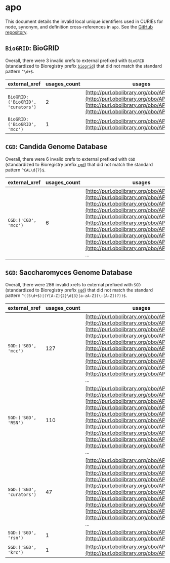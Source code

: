 # apo

This document details the invalid local unique identifiers used in CURIEs
for node, synonym, and definition cross-references in `apo`. See the [GitHub repository](https://github.com/obophenotype/ascomycete-phenotype-ontology).


## `BioGRID`: BioGRID

Overall, there were 3 invalid
xrefs to external prefixed with `BioGRID` (standardized to Bioregistry
prefix [`biogrid`](https://bioregistry.io/biogrid)) that
did not match the standard pattern `^\d+$`.

| external_xref                     |   usages_count | usages                                                                                                                                                                             |
|-----------------------------------|----------------|------------------------------------------------------------------------------------------------------------------------------------------------------------------------------------|
| `BioGRID:('BioGRID', 'curators')` |              2 | [http://purl.obolibrary.org/obo/APO_0000244](http://purl.obolibrary.org/obo/APO_0000244), [http://purl.obolibrary.org/obo/APO_0000272](http://purl.obolibrary.org/obo/APO_0000272) |
| `BioGRID:('BioGRID', 'mcc')`      |              1 | [http://purl.obolibrary.org/obo/APO_0000318](http://purl.obolibrary.org/obo/APO_0000318)                                                                                           |

## `CGD`: Candida Genome Database

Overall, there were 6 invalid
xrefs to external prefixed with `CGD` (standardized to Bioregistry
prefix [`cgd`](https://bioregistry.io/cgd)) that
did not match the standard pattern `^CAL\d{7}$`.

| external_xref        |   usages_count | usages                                                                                                                                                                                                                                                                                                                                                                                                                                                                |
|----------------------|----------------|-----------------------------------------------------------------------------------------------------------------------------------------------------------------------------------------------------------------------------------------------------------------------------------------------------------------------------------------------------------------------------------------------------------------------------------------------------------------------|
| `CGD:('CGD', 'mcc')` |              6 | [http://purl.obolibrary.org/obo/APO_0000319](http://purl.obolibrary.org/obo/APO_0000319), [http://purl.obolibrary.org/obo/APO_0000320](http://purl.obolibrary.org/obo/APO_0000320), [http://purl.obolibrary.org/obo/APO_0000321](http://purl.obolibrary.org/obo/APO_0000321), [http://purl.obolibrary.org/obo/APO_0000324](http://purl.obolibrary.org/obo/APO_0000324), [http://purl.obolibrary.org/obo/APO_0000325](http://purl.obolibrary.org/obo/APO_0000325), ... |

## `SGD`: Saccharomyces Genome Database

Overall, there were 286 invalid
xrefs to external prefixed with `SGD` (standardized to Bioregistry
prefix [`sgd`](https://bioregistry.io/sgd)) that
did not match the standard pattern `^((S\d+$)|(Y[A-Z]{2}\d{3}[a-zA-Z](\-[A-Z])?))$`.

| external_xref             |   usages_count | usages                                                                                                                                                                                                                                                                                                                                                                                                                                                                |
|---------------------------|----------------|-----------------------------------------------------------------------------------------------------------------------------------------------------------------------------------------------------------------------------------------------------------------------------------------------------------------------------------------------------------------------------------------------------------------------------------------------------------------------|
| `SGD:('SGD', 'mcc')`      |            127 | [http://purl.obolibrary.org/obo/APO_0000023](http://purl.obolibrary.org/obo/APO_0000023), [http://purl.obolibrary.org/obo/APO_0000024](http://purl.obolibrary.org/obo/APO_0000024), [http://purl.obolibrary.org/obo/APO_0000027](http://purl.obolibrary.org/obo/APO_0000027), [http://purl.obolibrary.org/obo/APO_0000030](http://purl.obolibrary.org/obo/APO_0000030), [http://purl.obolibrary.org/obo/APO_0000031](http://purl.obolibrary.org/obo/APO_0000031), ... |
| `SGD:('SGD', 'RSN')`      |            110 | [http://purl.obolibrary.org/obo/APO_0000011](http://purl.obolibrary.org/obo/APO_0000011), [http://purl.obolibrary.org/obo/APO_0000011](http://purl.obolibrary.org/obo/APO_0000011), [http://purl.obolibrary.org/obo/APO_0000012](http://purl.obolibrary.org/obo/APO_0000012), [http://purl.obolibrary.org/obo/APO_0000012](http://purl.obolibrary.org/obo/APO_0000012), [http://purl.obolibrary.org/obo/APO_0000016](http://purl.obolibrary.org/obo/APO_0000016), ... |
| `SGD:('SGD', 'curators')` |             47 | [http://purl.obolibrary.org/obo/APO_0000001](http://purl.obolibrary.org/obo/APO_0000001), [http://purl.obolibrary.org/obo/APO_0000002](http://purl.obolibrary.org/obo/APO_0000002), [http://purl.obolibrary.org/obo/APO_0000003](http://purl.obolibrary.org/obo/APO_0000003), [http://purl.obolibrary.org/obo/APO_0000004](http://purl.obolibrary.org/obo/APO_0000004), [http://purl.obolibrary.org/obo/APO_0000005](http://purl.obolibrary.org/obo/APO_0000005), ... |
| `SGD:('SGD', 'rsn')`      |              1 | [http://purl.obolibrary.org/obo/APO_0000028](http://purl.obolibrary.org/obo/APO_0000028)                                                                                                                                                                                                                                                                                                                                                                              |
| `SGD:('SGD', 'krc')`      |              1 | [http://purl.obolibrary.org/obo/APO_0000029](http://purl.obolibrary.org/obo/APO_0000029)                                                                                                                                                                                                                                                                                                                                                                              |

